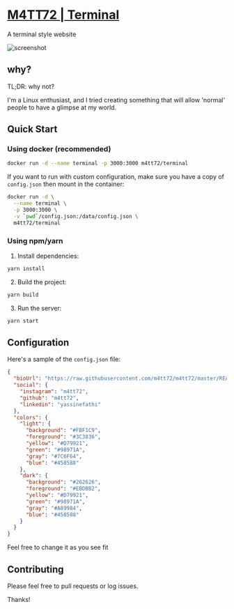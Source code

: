 # [M4TT72 | Terminal](https://term.m4tt72.com)

A terminal style website

![screenshot](/docs/screenshot.jpeg)

## why?

TL;DR: why not?

I'm a Linux enthusiast, and I tried creating something that will allow 'normal' people to have a glimpse at my world.

## Quick Start

### Using docker (recommended)

```bash
docker run -d --name terminal -p 3000:3000 m4tt72/terminal
```

If you want to run with custom configuration, make sure you have a copy of `config.json` then mount in the container:

```bash
docker run -d \
  --name terminal \
  -p 3000:3000 \
  -v `pwd`/config.json:/data/config.json \
  m4tt72/terminal
```

### Using npm/yarn

1. Install dependencies:

```bash
yarn install
```

2. Build the project:

```bash
yarn build
```

3. Run the server:

```bash
yarn start
```

## Configuration

Here's a sample of the `config.json` file:

```json
{
  "bioUrl": "https://raw.githubusercontent.com/m4tt72/m4tt72/master/README.md",
  "social": {
    "instagram": "m4tt72",
    "github": "m4tt72",
    "linkedin": "yassinefathi"
  },
  "colors": {
    "light": {
      "background": "#FBF1C9",
      "foreground": "#3C3836",
      "yellow": "#D79921",
      "green": "#98971A",
      "gray": "#7C6F64",
      "blue": "#458588"
    },
    "dark": {
      "background": "#262626",
      "foreground": "#EBDBB2",
      "yellow": "#D79921",
      "green": "#98971A",
      "gray": "#A89984",
      "blue": "#458588"
    }
  }
}
```

Feel free to change it as you see fit

## Contributing

Please feel free to pull requests or log issues.

Thanks!
